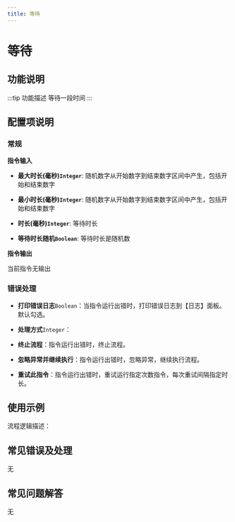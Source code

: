 ```yaml
---
title: 等待
---
```


# 等待

## 功能说明

:::tip 功能描述
等待一段时间
:::

## 配置项说明

### 常规

**指令输入**

- **最大时长(毫秒)`Integer`**: 随机数字从开始数字到结束数字区间中产生，包括开始和结束数字

- **最小时长(毫秒)`Integer`**: 随机数字从开始数字到结束数字区间中产生，包括开始和结束数字

- **时长(毫秒)`Integer`**: 等待时长

- **等待时长随机`Boolean`**: 等待时长是随机数


**指令输出**

当前指令无输出

### 错误处理

- **打印错误日志**`Boolean`：当指令运行出错时，打印错误日志到【日志】面板。默认勾选。

- **处理方式**`Integer`：

 - **终止流程**：指令运行出错时，终止流程。

 - **忽略异常并继续执行**：指令运行出错时，忽略异常，继续执行流程。

 - **重试此指令**：指令运行出错时，重试运行指定次数指令，每次重试间隔指定时长。

## 使用示例

流程逻辑描述：

## 常见错误及处理

无

## 常见问题解答

无

